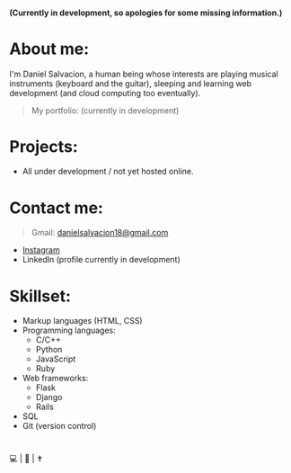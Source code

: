 #### (Currently in development, so apologies for some missing information.)  

# About me:
  
I'm Daniel Salvacion, a human being whose interests are playing musical instruments (keyboard and the guitar), sleeping and learning web development (and cloud computing too eventually).  
> My portfolio: (currently in development)  
  
# Projects:
  
* All under development / not yet hosted online.  
  
# Contact me:
  
> Gmail: danielsalvacion18@gmail.com  
* [Instagram](https://www.instagram.com/adobong_sunog)  
* LinkedIn (profile currently in development)  
  
# Skillset:
* Markup languages (HTML, CSS)
* Programming languages:
    * C/C++
    * Python
    * JavaScript
    * Ruby
* Web frameworks:
    * Flask
    * Django
    * Rails
* SQL
* Git (version control)  
 
#  
💻 | 🎸 | ✝
<!---
AncientSoup/AncientSoup is a ✨ special ✨ repository because its `README.md` (this file) appears on your GitHub profile.
You can click the Preview link to take a look at your changes.
--->
